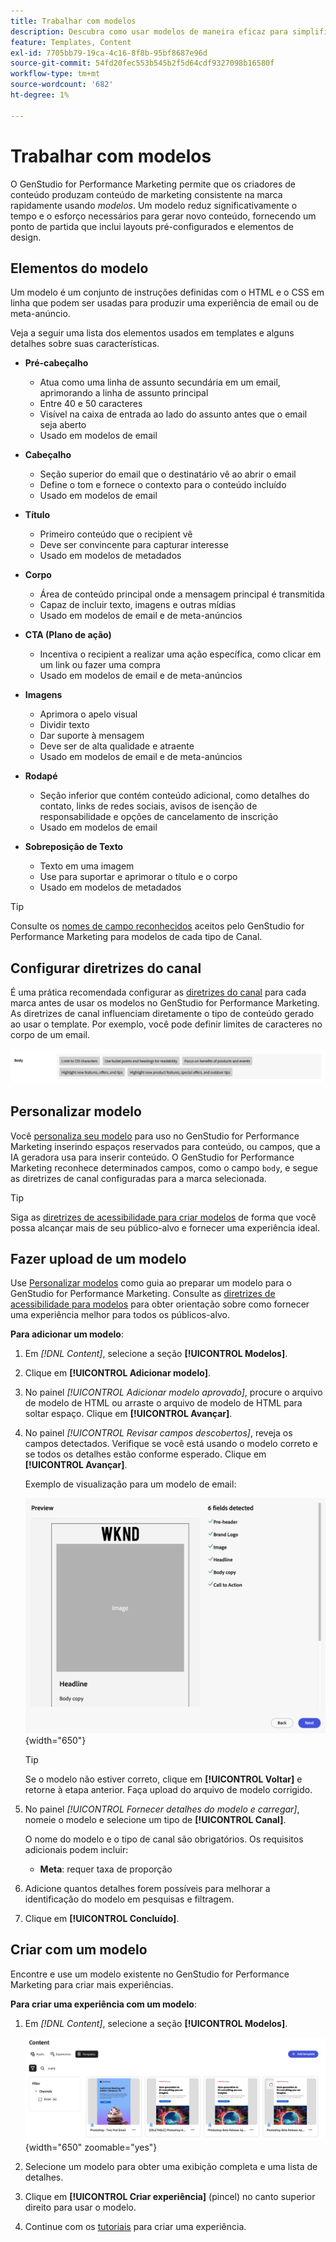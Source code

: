 ```yaml
---
title: Trabalhar com modelos
description: Descubra como usar modelos de maneira eficaz para simplificar seu processo criativo no Adobe GenStudio for Performance Marketing.
feature: Templates, Content
exl-id: 7705bb79-19ca-4c16-8f8b-95bf8687e96d
source-git-commit: 54fd20fec553b545b2f5d64cdf9327098b16580f
workflow-type: tm+mt
source-wordcount: '682'
ht-degree: 1%

---
```


# Trabalhar com modelos

O GenStudio for Performance Marketing permite que os criadores de conteúdo produzam conteúdo de marketing consistente na marca rapidamente usando _modelos_. Um modelo reduz significativamente o tempo e o esforço necessários para gerar novo conteúdo, fornecendo um ponto de partida que inclui layouts pré-configurados e elementos de design.

## Elementos do modelo

Um modelo é um conjunto de instruções definidas com o HTML e o CSS em linha que podem ser usadas para produzir uma experiência de email ou de meta-anúncio.

Veja a seguir uma lista dos elementos usados em templates e alguns detalhes sobre suas características.

- **Pré-cabeçalho**

   - Atua como uma linha de assunto secundária em um email, aprimorando a linha de assunto principal
   - Entre 40 e 50 caracteres
   - Visível na caixa de entrada ao lado do assunto antes que o email seja aberto
   - Usado em modelos de email

- **Cabeçalho**

   - Seção superior do email que o destinatário vê ao abrir o email
   - Define o tom e fornece o contexto para o conteúdo incluído
   - Usado em modelos de email

- **Título**

   - Primeiro conteúdo que o recipient vê
   - Deve ser convincente para capturar interesse
   - Usado em modelos de metadados

- **Corpo**

   - Área de conteúdo principal onde a mensagem principal é transmitida
   - Capaz de incluir texto, imagens e outras mídias
   - Usado em modelos de email e de meta-anúncios

- **CTA (Plano de ação)**

   - Incentiva o recipient a realizar uma ação específica, como clicar em um link ou fazer uma compra
   - Usado em modelos de email e de meta-anúncios

- **Imagens**

   - Aprimora o apelo visual
   - Dividir texto
   - Dar suporte à mensagem
   - Deve ser de alta qualidade e atraente
   - Usado em modelos de email e de meta-anúncios

- **Rodapé**

   - Seção inferior que contém conteúdo adicional, como detalhes do contato, links de redes sociais, avisos de isenção de responsabilidade e opções de cancelamento de inscrição
   - Usado em modelos de email

- **Sobreposição de Texto**

   - Texto em uma imagem
   - Use para suportar e aprimorar o título e o corpo
   - Usado em modelos de metadados

>[!TIP]
>
>Consulte os [nomes de campo reconhecidos](customize-template.md#recognized-field-names) aceitos pelo GenStudio for Performance Marketing para modelos de cada tipo de Canal.

## Configurar diretrizes do canal

É uma prática recomendada configurar as [diretrizes do canal](../guidelines/brands.md#channel-guidelines) para cada marca antes de usar os modelos no GenStudio for Performance Marketing. As diretrizes de canal influenciam diretamente o tipo de conteúdo gerado ao usar o template. Por exemplo, você pode definir limites de caracteres no corpo de um email.

![Especificações do corpo](/help/assets/channel-email-body.png)

## Personalizar modelo

Você [personaliza seu modelo](customize-template.md) para uso no GenStudio for Performance Marketing inserindo espaços reservados para conteúdo, ou campos, que a IA geradora usa para inserir conteúdo. O GenStudio for Performance Marketing reconhece determinados campos, como o campo `body`, e segue as diretrizes de canal configuradas para a marca selecionada.

>[!TIP]
>
>Siga as [diretrizes de acessibilidade para criar modelos](accessibility-for-templates.md) de forma que você possa alcançar mais de seu público-alvo e fornecer uma experiência ideal.

## Fazer upload de um modelo

Use [Personalizar modelos](customize-template.md) como guia ao preparar um modelo para o GenStudio for Performance Marketing. Consulte as [diretrizes de acessibilidade para modelos](accessibility-for-templates.md) para obter orientação sobre como fornecer uma experiência melhor para todos os públicos-alvo.

**Para adicionar um modelo**:

1. Em _[!DNL Content]_, selecione a seção **[!UICONTROL Modelos]**.

1. Clique em **[!UICONTROL Adicionar modelo]**.

1. No painel _[!UICONTROL Adicionar modelo aprovado]_, procure o arquivo de modelo de HTML ou arraste o arquivo de modelo de HTML para soltar espaço. Clique em **[!UICONTROL Avançar]**.

1. No painel _[!UICONTROL Revisar campos descobertos]_, reveja os campos detectados. Verifique se você está usando o modelo correto e se todos os detalhes estão conforme esperado. Clique em **[!UICONTROL Avançar]**.

   Exemplo de visualização para um modelo de email:

   ![Campos de visualização detectados](../../assets/template-detected-fields.png){width="650"}

   >[!TIP]
   >
   >Se o modelo não estiver correto, clique em **[!UICONTROL Voltar]** e retorne à etapa anterior. Faça upload do arquivo de modelo corrigido.

1. No painel _[!UICONTROL Fornecer detalhes do modelo e carregar]_, nomeie o modelo e selecione um tipo de **[!UICONTROL Canal]**.

   O nome do modelo e o tipo de canal são obrigatórios. Os requisitos adicionais podem incluir:

   - **Meta**: requer taxa de proporção
   <!-- - **Display ads**: requires Dimensions -->

1. Adicione quantos detalhes forem possíveis para melhorar a identificação do modelo em pesquisas e filtragem.

1. Clique em **[!UICONTROL Concluído]**.

## Criar com um modelo

Encontre e use um modelo existente no GenStudio for Performance Marketing para criar mais experiências.

**Para criar uma experiência com um modelo**:

1. Em _[!DNL Content]_, selecione a seção **[!UICONTROL Modelos]**.

   ![Lista de modelos de conteúdo](../../assets/content-templates.png){width="650" zoomable="yes"}

1. Selecione um modelo para obter uma exibição completa e uma lista de detalhes.

1. Clique em **[!UICONTROL Criar experiência]** (pincel) no canto superior direito para usar o modelo.

1. Continue com os [tutoriais](/help/tutorials/tutorials.md) para criar uma experiência.
